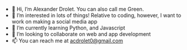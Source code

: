 - 👋 Hi, I’m Alexander Drolet. You can also call me Green.
- 👀 I’m interested in lots of things! Relative to coding, however, I want to work on making a social media app 
- 🌱 I’m currently learning Python, and Javascript
- 💞️ I’m looking to collaborate on web and app development
- 📫 You can reach me at acdrolet0@gmail.com

<!---
acdrolet0/acdrolet0 is a ✨ special ✨ repository because its `README.md` (this file) appears on your GitHub profile.
You can click the Preview link to take a look at your changes.
--->
